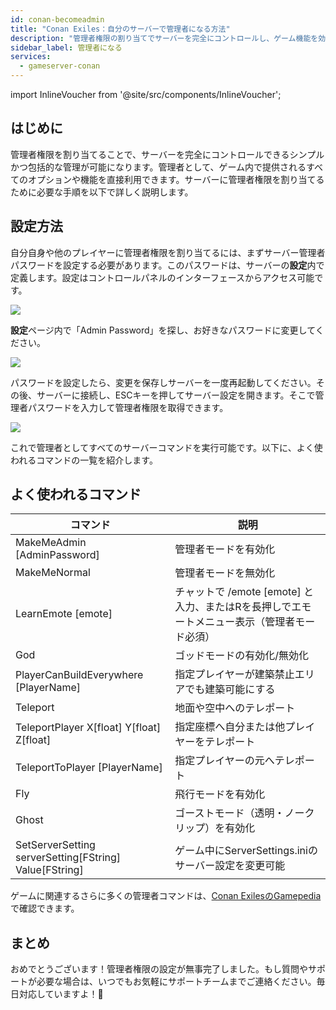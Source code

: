```yaml
---
id: conan-becomeadmin
title: "Conan Exiles：自分のサーバーで管理者になる方法"
description: "管理者権限の割り当てでサーバーを完全にコントロールし、ゲーム機能を効果的に管理する方法をチェック → 今すぐ詳しく見る"
sidebar_label: 管理者になる
services:
  - gameserver-conan
---
```


import InlineVoucher from '@site/src/components/InlineVoucher';

## はじめに
管理者権限を割り当てることで、サーバーを完全にコントロールできるシンプルかつ包括的な管理が可能になります。管理者として、ゲーム内で提供されるすべてのオプションや機能を直接利用できます。サーバーに管理者権限を割り当てるために必要な手順を以下で詳しく説明します。  
<InlineVoucher />

## 設定方法
自分自身や他のプレイヤーに管理者権限を割り当てるには、まずサーバー管理者パスワードを設定する必要があります。このパスワードは、サーバーの**設定**内で定義します。設定はコントロールパネルのインターフェースからアクセス可能です。


![](https://screensaver01.zap-hosting.com/index.php/s/gpHQXB9tk46RpLL/preview)

**設定**ページ内で「Admin Password」を探し、お好きなパスワードに変更してください。


![](https://screensaver01.zap-hosting.com/index.php/s/bKWx4qCj3aj6agA/preview)



パスワードを設定したら、変更を保存しサーバーを一度再起動してください。その後、サーバーに接続し、ESCキーを押してサーバー設定を開きます。そこで管理者パスワードを入力して管理者権限を取得できます。



![](https://screensaver01.zap-hosting.com/index.php/s/giLP794irsw8bjK/preview)



これで管理者としてすべてのサーバーコマンドを実行可能です。以下に、よく使われるコマンドの一覧を紹介します。





## よく使われるコマンド

| コマンド                                                | 説明                                                  |
| ------------------------------------------------------ | ----------------------------------------------------- |
| MakeMeAdmin [AdminPassword]                            | 管理者モードを有効化                                  |
| MakeMeNormal                                           | 管理者モードを無効化                                  |
| LearnEmote [emote]                                     | チャットで /emote [emote] と入力、またはRを長押しでエモートメニュー表示（管理者モード必須） |
| God                                                    | ゴッドモードの有効化/無効化                           |
| PlayerCanBuildEverywhere [PlayerName]                  | 指定プレイヤーが建築禁止エリアでも建築可能にする      |
| Teleport                                               | 地面や空中へのテレポート                              |
| TeleportPlayer X[float] Y[float] Z[float]              | 指定座標へ自分または他プレイヤーをテレポート          |
| TeleportToPlayer [PlayerName]                          | 指定プレイヤーの元へテレポート                        |
| Fly                                                    | 飛行モードを有効化                                   |
| Ghost                                                  | ゴーストモード（透明・ノークリップ）を有効化          |
| SetServerSetting serverSetting[FString] Value[FString] | ゲーム中にServerSettings.iniのサーバー設定を変更可能  |

ゲームに関連するさらに多くの管理者コマンドは、[Conan ExilesのGamepedia](https://conanexiles.gamepedia.com/Admin_Panel)で確認できます。 


## まとめ

おめでとうございます！管理者権限の設定が無事完了しました。もし質問やサポートが必要な場合は、いつでもお気軽にサポートチームまでご連絡ください。毎日対応していますよ！🙂

<InlineVoucher />